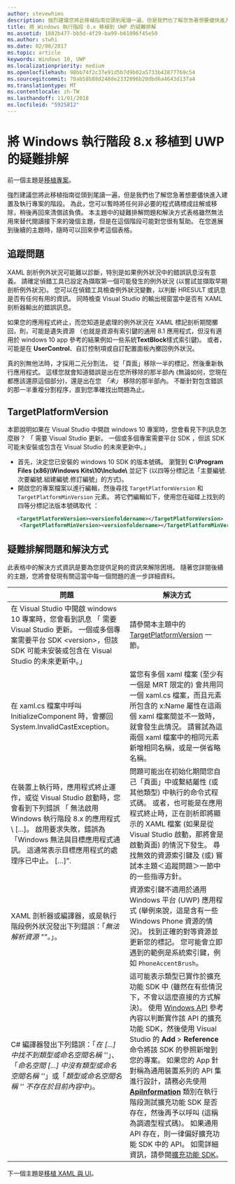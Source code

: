 ```yaml
---
author: stevewhims
description: 強烈建議您將此移植指南從頭到尾讀一遍，但是我們也了解您急著想要儘快進入建置及執行專案的階段。
title: 將 Windows 執行階段 8.x 移植到 UWP 的疑難排解
ms.assetid: 1882b477-bb5d-4f29-ba99-b61096f45e50
ms.author: stwhi
ms.date: 02/08/2017
ms.topic: article
keywords: Windows 10, UWP
ms.localizationpriority: medium
ms.openlocfilehash: 98bb74f2c37e91d5b7d9b02a5733b42877769c54
ms.sourcegitcommit: 70ab58b88d248de2332096b20dbd6a4643d137a4
ms.translationtype: MT
ms.contentlocale: zh-TW
ms.lasthandoff: 11/01/2018
ms.locfileid: "5925812"
---
```

# <a name="troubleshooting-porting-windows-runtime-8x-to-uwp"></a>將 Windows 執行階段 8.x 移植到 UWP 的疑難排解


前一個主題是[移植專案](w8x-to-uwp-porting-to-a-uwp-project.md)。

強烈建議您將此移植指南從頭到尾讀一遍，但是我們也了解您急著想要儘快進入建置及執行專案的階段。 為此，您可以暫時將任何非必要的程式碼標成註解或移除，稍後再回來清償該負債。 本主題中的疑難排解問題和解決方式表格雖然無法用來替代閱讀接下來的幾個主題，但是在這個階段可能對您很有幫助。 在您進展到後續的主題時，隨時可以回來參考這個表格。

## <a name="tracking-down-issues"></a>追蹤問題

XAML 剖析例外狀況可能難以診斷，特別是如果例外狀況中的錯誤訊息沒有意義。 請確定偵錯工具已設定為擷取第一個可能發生的例外狀況 (以嘗試並擷取早期剖析例外狀況)。 您可以在偵錯工具檢查例外狀況變數，以判斷 HRESULT 或訊息是否有任何有用的資訊。 同時檢查 Visual Studio 的輸出視窗當中是否有 XAML 剖析器輸出的錯誤訊息。

如果您的應用程式終止，而您知道是處理的例外狀況在 XAML 標記剖析期間擲回，則，可能是遺失資源 （也就是資源有索引鍵的通用 8.1 應用程式，但沒有適用於 windows 10 app 參考的結果例如一些系統**TextBlock**樣式索引鍵)。 或者，可能是在 **UserControl**、自訂控制項或自訂配置面板內擲回例外狀況。

真的別無他法時，才採用二元分割法。 從「頁面」移除一半的標記，然後重新執行應用程式。 這樣您就會知道錯誤是出在您所移除的那半部內 (無論如何，您現在都應該還原這個部分)，還是出在您 *「未」* 移除的那半部內。 不斷針對包含錯誤的那一半重複分割程序，直到您準確找出問題為止。

## <a name="targetplatformversion"></a>TargetPlatformVersion

本節說明如果在 Visual Studio 中開啟 windows 10 專案時，您會看見下列訊息怎麼辦？ 「 需要 Visual Studio 更新。 一個或多個專案需要平台 SDK <version>，但該 SDK 可能未安裝或包含在 Visual Studio 的未來更新中。」

-   首先，決定您已安裝的 windows 10 SDK 的版本號碼。 瀏覽到 **C:\\Program Files (x86)\\Windows Kits\\10\\Include\\<versionfoldername>** 並記下 *<versionfoldername>* (以四等分標記法「主要編號.次要編號.組建編號.修訂編號」的方式)。
-   開啟您的專案檔案以進行編輯，然後尋找 `TargetPlatformVersion` 和 `TargetPlatformMinVersion` 元素。 將它們編輯如下，使用您在磁碟上找到的四等分標記法版本號碼取代 *<versionfoldername>*：

```xml
   <TargetPlatformVersion><versionfoldername></TargetPlatformVersion>
    <TargetPlatformMinVersion><versionfoldername></TargetPlatformMinVersion>
```

## <a name="troubleshooting-symptoms-and-remedies"></a>疑難排解問題和解決方式

此表格中的解決方式資訊是要為您提供足夠的資訊來解除困境。 隨著您詳閱後續的主題，您將會發現有關這當中每一個問題的進一步詳細資料。

| 問題 | 解決方式 |
|---------|--------|
| 在 Visual Studio 中開啟 windows 10 專案時，您會看到訊息 「 需要 Visual Studio 更新。 一個或多個專案需要平台 SDK &lt;version&gt;，但該 SDK 可能未安裝或包含在 Visual Studio 的未來更新中。」 | 請參閱本主題中的 [TargetPlatformVersion](#targetplatformversion) 一節。 |
| 在 xaml.cs 檔案中呼叫 InitializeComponent 時，會擲回 System.InvalidCastException。| 當您有多個 xaml 檔案 (至少有一個是 MRT 限定的) 會共用同一個 xaml.cs 檔案，而且元素所包含的 x:Name 屬性在這兩個 xaml 檔案間並不一致時，就會發生此情況。 請嘗試為這兩個 xaml 檔案中的相同元素新增相同名稱，或是一併省略名稱。 |
| 在裝置上執行時，應用程式終止運作，或從 Visual Studio 啟動時，您會看到下列錯誤 「 無法啟用 Windows 執行階段 8.x 的應用程式 \ [...\]。 啟用要求失敗，錯誤為「Windows 無法與目標應用程式通訊。 這通常表示目標應用程式的處理序已中止。 \[…\]”. | 問題可能出在初始化期間您自己「頁面」中或繫結屬性 (或其他類型) 中執行的命令式程式碼。 或者，也可能是在應用程式終止時，正在剖析即將顯示的 XAML 檔案 (如果是從 Visual Studio 啟動，那將會是啟動頁面) 的情況下發生。 尋找無效的資源索引鍵及 (或) 嘗試本主題＜追蹤問題＞一節中的一些指導方針。|
| XAML 剖析器或編譯器，或是執行階段例外狀況發出下列錯誤：「*無法解析資源 "<resourcekey>"。*」。 | 資源索引鍵不適用於通用 Windows 平台 (UWP) 應用程式 (舉例來說，這是含有一些 Windows Phone 資源的情況)。 找到正確的對等資源並更新您的標記。 您可能會立即遇到的範例是系統索引鍵，例如 `PhoneAccentBrush`。 |
| C# 編譯器發出下列錯誤：「*在 \[...\] 中找不到類型或命名空間名稱 '<name>'*」、「*命名空間 \[...\] 中沒有類型或命名空間名稱 '<name>'*」或「*類型或命名空間名稱 '<name>' 不存在於目前內容中*」。 | 這可能表示類型已實作於擴充功能 SDK 中 (雖然在有些情況下，不會以這麼直接的方式解決)。 使用 [Windows API](https://msdn.microsoft.com/library/windows/apps/bg124285) 參考內容以判斷實作該 API 的擴充功能 SDK，然後使用 Visual Studio 的 **Add** > **Reference** 命令將該 SDK 的參照新增到您的專案。 如果您的 App 針對稱為通用裝置系列的 API 集進行設計，請務必先使用 [**ApiInformation**](https://msdn.microsoft.com/library/windows/apps/dn949001) 類別在執行階段測試擴充功能 SDK 是否存在，然後再予以呼叫 (這稱為調適型程式碼)。 如果通用 API 存在，則一律偏好擴充功能 SDK 中的 API。 如需詳細資訊，請參閱[擴充功能 SDK](w8x-to-uwp-porting-to-a-uwp-project.md)。 |

下一個主題是[移植 XAML 與 UI](w8x-to-uwp-porting-xaml-and-ui.md)。

